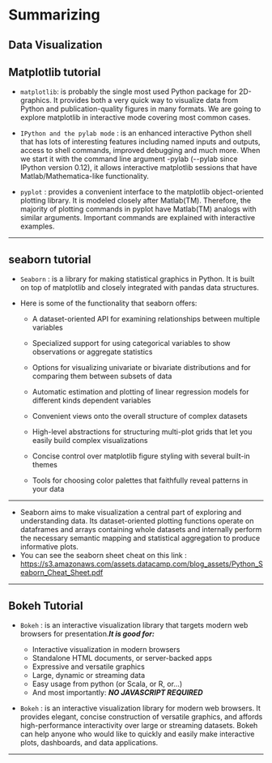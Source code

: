 # Summarizing
## Data Visualization
## Matplotlib tutorial
* `matplotlib`: is probably the single most used Python package for 2D-graphics. It
provides both a very quick way to visualize data from Python and
publication-quality figures in many formats.  We are going to explore
matplotlib in interactive mode covering most common cases.

* `IPython and the pylab mode` : is an enhanced interactive Python shell that
has lots of interesting features including named inputs and outputs, access to
shell commands, improved debugging and much more. When we start it with the
command line argument -pylab (--pylab since IPython version 0.12), it allows
interactive matplotlib sessions that have Matlab/Mathematica-like functionality.
* `pyplot` : provides a convenient interface to the matplotlib object-oriented
plotting library. It is modeled closely after Matlab(TM). Therefore, the
majority of plotting commands in pyplot have Matlab(TM) analogs with similar
arguments. Important commands are explained with interactive examples.
-------------------------------------------------------------------------------------------------------------------------------------
## seaborn tutorial
* `Seaborn` : is a library for making statistical graphics in Python. It is built on top of matplotlib and closely integrated with pandas data structures.

* Here is some of the functionality that seaborn offers:

  * A dataset-oriented API for examining relationships between multiple variables

  * Specialized support for using categorical variables to show observations or aggregate statistics

  * Options for visualizing univariate or bivariate distributions and for comparing them between subsets of data

  * Automatic estimation and plotting of linear regression models for different kinds dependent variables

  * Convenient views onto the overall structure of complex datasets

  * High-level abstractions for structuring multi-plot grids that let you easily build complex visualizations

  * Concise control over matplotlib figure styling with several built-in themes

  * Tools for choosing color palettes that faithfully reveal patterns in your data
--------------------------------------------------------------------------------------------------------------------------------
* Seaborn aims to make visualization a central part of exploring and understanding data. Its dataset-oriented plotting functions operate on dataframes 
and arrays containing whole datasets and internally perform the necessary semantic mapping and statistical aggregation to produce informative plots.
* You can see the seaborn sheet cheat on this link : https://s3.amazonaws.com/assets.datacamp.com/blog_assets/Python_Seaborn_Cheat_Sheet.pdf
------------------------------------------------------------------------------------------------------------------------------------------------
## Bokeh Tutorial
* `Bokeh` : is an interactive visualization library that targets modern web browsers for presentation.***It is good for:***

  * Interactive visualization in modern browsers
  * Standalone HTML documents, or server-backed apps
  * Expressive and versatile graphics
  * Large, dynamic or streaming data
  * Easy usage from python (or Scala, or R, or...)
  * And most importantly: ***NO JAVASCRIPT REQUIRED***
* `Bokeh` : is an interactive visualization library for modern web browsers. It provides elegant, concise construction of versatile graphics, and 
affords high-performance interactivity over large or streaming datasets. Bokeh can help anyone who would like to quickly and easily make interactive plots, 
dashboards, and data applications.
--------------------------------------------------------------------------------------------------------------------------------------------------------------

